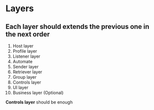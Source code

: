 # Layers

## Each layer should extends the previous one in the next order

1. Host layer
2. Profile layer
3. Listener layer
4. Automate
5. Sender layer
6. Retriever layer
7. Group layer
8. Controls layer
9. UI layer
10. Business layer (Optional)

**Controls layer** should be enough
